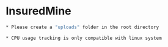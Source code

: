 # InsuredMine

```bash
* Please create a "uploads" folder in the root directory

* CPU usage tracking is only compatible with linux system
```
